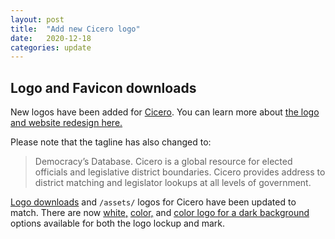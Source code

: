 ```yaml
---
layout: post
title:  "Add new Cicero logo"
date:   2020-12-18
categories: update
---
```


## Logo and Favicon downloads
New logos have been added for [Cicero](/identity/products#cicero). You can learn more about [the logo and website redesign here.](https://medium.com/cicero-data/announcing-ciceros-new-brand-2f7ff3eddaea)

Please note that the tagline has also changed to:
> Democracy’s Database. Cicero is a global resource for elected officials and legislative district boundaries. Cicero provides address to district matching and legislator lookups at all levels of government.

[Logo downloads](/logo-downloads.html) and `/assets/` logos for Cicero have been updated to match. There are now [white,](/assets/cicero/logo-white.svg) [color,](/assets/cicero/logo.svg) and [color logo for a dark background](/assets/cicero/logo-darkbg.svg) options available for both the logo lockup and mark.